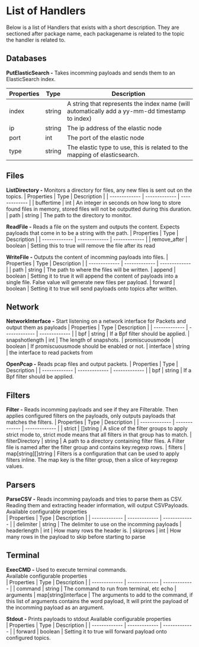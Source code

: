 # List of Handlers
Below is a list of Handlers that exists with a short description.
They are sectioned after package name, each packagename is related to the topic the handler is related to.

## Databases
**PutElasticSearch -** Takes incomming payloads and sends them to an ElasticSearch index.

| Properties  | Type | Description |
| ------------- | ------------- | ------------- |
| index  | string  | A string that represents the index name (will automatically add a yy-mm-dd timestamp to index)
| ip | string | The ip address of the elastic node
| port | int | The port of the elastic node
| type | string | The elastic type to use, this is related to the mapping of elasticsearch.
## Files
**ListDirectory -** Monitors a directory for files, any new files is sent out on the topics.
| Properties  | Type | Description |
| ------------- | ------------- | ------------- |
| buffertime  | int  | An integer in seconds on how long to store found files in memory, stored files will not be outputted during this duration.
| path | string | The path to the directory to monitor.  

**ReadFile -** Reads a file on the system and outputs the content. Expects payloads that come in to be a string with the path.
| Properties  | Type | Description |
| ------------- | ------------- | ------------- |
| remove_after  | boolean  | Setting this to true will remove the file after its read  

**WriteFile -** Outputs the content of incomming payloads into files.
| Properties  | Type | Description |
| ------------- | ------------- | ------------- |
| path  | string  | The path to where the files will be written.
| append | boolean | Setting it to true it will append the content of payloads into a single file. False value will generate new files per payload.
| forward | boolean | Setting it to true will send payloads onto topics after written. 
## Network
**NetworkInterface -** Start listening on a network interface for Packets and output them as payloads
| Properties  | Type | Description |
| ------------- | ------------- | ------------- |
| bpf  | string  | If a Bpf filter should be applied.
| snapshotlength | int | The length of snapshots.
| promiscuousmode | boolean | If promiscuousmode should be enabled or not.
| interface | string | the interface to read packets from  

**OpenPcap -** Reads pcap files and output packets.
| Properties  | Type | Description |
| ------------- | ------------- | ------------- |
| bpf  | string  | If a Bpf filter should be applied.
## Filters
**Filter -** Reads incomming payloads and see if they are Filterable. Then applies configured filters on the payloads, only outputs payloads that matches the filters.
| Properties  | Type | Description |
| ------------- | ------------- | ------------- |
| strict  | []string  | A slice of the filter groups to apply strict mode to, strict mode means that all filters in that group has to match.
| filterDirectory | string | A path to a directory containing filter files. A Filter file is named after the filter group and contains key:regexp rows.
| filters | map[string][]string | Filters is a configuration that can be used to apply filters inline. The map key is the filter group, then a slice of key:regexp values.  
## Parsers
**ParseCSV -** Reads incomming payloads and tries to parse them as CSV. Reading them and extracting header information, will output CSVPayloads.
Available configurable properties  
| Properties  | Type | Description |
| ------------- | ------------- | ------------- |
| delimiter  | string  | The delimiter to use on the incomming payloads
| headerlength | int | How many rows the header is.
| skiprows | int | How many rows in the payload to skip before starting to parse
## Terminal

**ExecCMD -** Used to execute terminal commands.  
Available configurable properties  
| Properties  | Type | Description |
| ------------- | ------------- | ------------- |
| command  | string  | The command to run from terminal, etc echo
| arguments  | map[string]interface  | The arguments to add to the command, if this list of arguments contains the word payload, It will print the payload of the incomming payload as an argument.
   
**Stdout -** Prints payloads to stdout
Available configurable properties  
| Properties  | Type | Description |
| ------------- | ------------- | ------------- |
| forward  | boolean  | Setting it to true will forward payload onto configured topics.